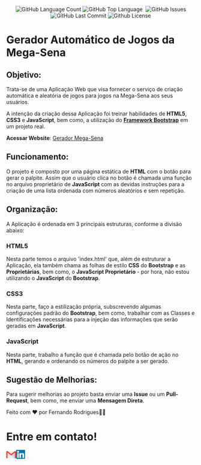 <p align="center">
<img alt="GitHub Language Count" src="https://img.shields.io/github/languages/count/Fe7rodrigues/Mega-sena" />
<img alt="GitHub Top Language" src="https://img.shields.io/github/languages/top/Fe7rodrigues/Mega-sena" />
<img alt="" src="https://img.shields.io/github/repo-size/Fe7rodrigues/Mega-sena" />
<img alt="GitHub Issues" src="https://img.shields.io/github/issues/Fe7rodrigues/Mega-sena" />
<img alt="GitHub Last Commit" src="https://img.shields.io/github/last-commit/Fe7rodrigues/Mega-sena" />
<img alt="Github License" src="https://img.shields.io/github/license/Fe7rodrigues/Mega-sena" />
</p>

# Gerador Automático de Jogos da Mega-Sena

## Objetivo:

Trata-se de uma Aplicação Web que visa fornecer o serviço de criação automática e aleatória de jogos para jogos na Mega-Sena aos seus usuários.

A intenção da criação dessa Aplicação foi treinar habilidades de **HTML5**, **CSS3** e **JavaScript**, bem como, a utilização do **[Framework Bootstrap](https://getbootstrap.com/)** em um projeto real.

**Acessar Website**: [Gerador Mega-Sena]()

## Funcionamento:

O projeto é composto por uma página estática de **HTML** com o botão para gerar o palpite. Assim que o usuário clica no botão é chamada uma função no arquivo proprietário de **JavaScript** com as devidas instruções para a criação de uma lista ordenada com números aleatórios e sem repetição.

## Organização:

A Aplicação é ordenada em 3 principais estruturas, conforme a divisão abaixo:

### HTML5
Nesta parte temos o arquivo 'index.html' que, além de estruturar a Aplicação, ela também chama as folhas de estilo **CSS** do **Bootstrap** e as **Proprietárias**, bem como, o **JavaScript Proprietário** - por hora, não estou utilizando o **JavaScript** do **Bootstrap**.

### CSS3
Nesta parte, faço a estilização própria, subscrevendo algumas configurações padrão do **Bootstrap**, bem como, trabalhar com as Classes e Identificações necessárias para a injeção das informações que serão geradas em **JavaScript**.

### JavaScript
Nesta parte, trabalho a função que é chamada pelo botão de ação no **HTML**, gerando e ordenando os números do palpite a ser gerado.

## Sugestão de Melhorias:

Para sugerir melhorias ao projeto basta enviar uma **Issue** ou um **Pull-Request**, bem como, me enviar uma **Mensagem Direta**.

Feito com ❤️ por Fernando Rodrigues👋🏽

#  Entre em contato!

<p align="center">
  <a href="mailto:fe7rodrigues@gmail.com" >
    <img align="left" alt="FernandoR | Gmail" width="26px" src="https://github.com/SatYu26/SatYu26/blob/master/Assets/Gmail.svg" />
  </a>   
  
  <a href="https://www.linkedin.com/in/fernando-rodrigues-69251a1a2/" target="_blank">
    <img align="left" alt="FernandoR | Linkedin" width="24px" src="https://github.com/SatYu26/SatYu26/blob/master/Assets/Linkedin.svg" />
  </a>   
